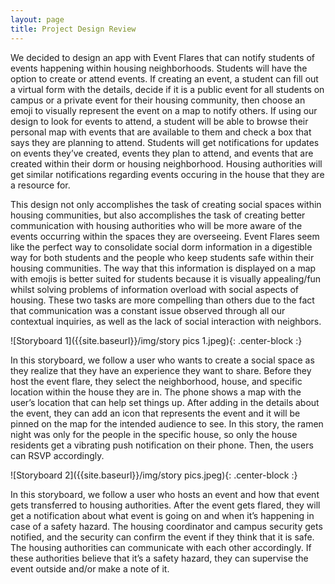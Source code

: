 ```yaml
---
layout: page
title: Project Design Review
---
```

We decided to design an app with Event Flares that can notify students of events happening within housing neighborhoods. Students will have the option to create or attend events. If creating an event, a student can fill out a virtual form with the details, decide if it is a public event for all students on campus or a private event for their housing community, then choose an emoji to visually represent the event on a map to notify others. If using our design to look for events to attend, a student will be able to browse their personal map with events that are available to them and check a box that says they are planning to attend. Students will get notifications for updates on events they’ve created, events they plan to attend, and events that are created within their dorm or housing neighborhood. Housing authorities will get similar notifications regarding events occuring in the house that they are a resource for.

This design not only accomplishes the task of creating social spaces within housing communities, but also accomplishes the task of creating better communication with housing authorities who will be more aware of the events occurring within the spaces they are overseeing. Event Flares seem like the perfect way to consolidate social dorm information in a digestible way for both students and the people who keep students safe within their housing communities. The way that this information is displayed on a map with emojis is better suited for students because it is visually appealing/fun whilst solving problems of information overload with social aspects of housing. These two tasks are more compelling than others due to the fact that communication was a constant issue observed through all our contextual inquiries, as well as the lack of social interaction with neighbors.



![Storyboard 1]({{site.baseurl}}/img/story pics 1.jpeg){: .center-block :}  

In this storyboard, we follow a user who wants to create a social space as they realize that they have an experience they want to share. Before they host the event flare, they select the neighborhood, house, and specific location within the house they are in. The phone shows a map with the user’s location that can help set things up. After adding in the details about the event, they can add an icon that represents the event and it will be pinned on the map for the intended audience to see. In this story, the ramen night was only for the people in the specific house, so only the house residents get a vibrating push notification on their phone. Then, the users can RSVP accordingly. 


![Storyboard 2]({{site.baseurl}}/img/story pics.jpeg){: .center-block :}  


In this storyboard, we follow a user who hosts an event and how that event gets transferred to housing authorities. After the event gets flared, they will get a notification about what event is going on and when it’s happening in case of a safety hazard. The housing coordinator and campus security gets notified, and the security can confirm the event if they think that it is safe. The housing authorities can communicate with each other accordingly. If these authorities believe that it’s a safety hazard, they can supervise the event outside and/or make a note of it. 

